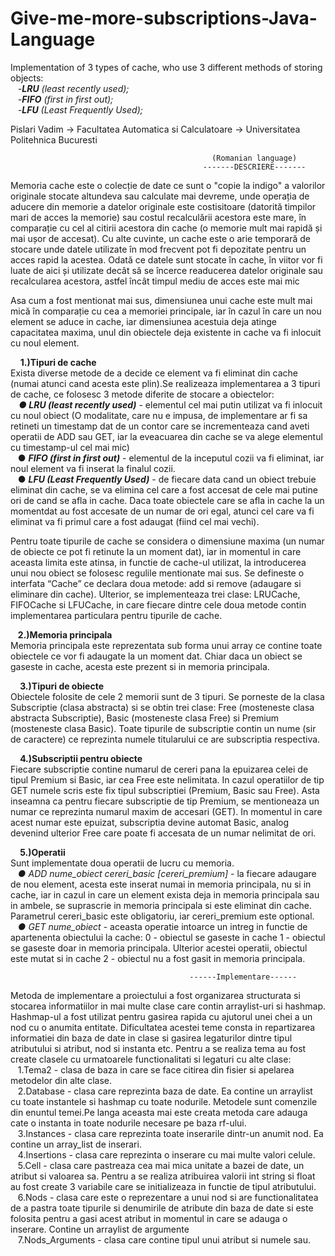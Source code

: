 # Give-me-more-subscriptions-Java-Language

Implementation of 3 types of cache, who use 3 different methods of storing objects:
<i></br>&nbsp;&nbsp;&nbsp;-<b>LRU</b> (least recently used);</i>
<i></br>&nbsp;&nbsp;&nbsp;-<b>FIFO</b> (first in first out);</i>
<i></br>&nbsp;&nbsp;&nbsp;-<b>LFU</b> (Least Frequently Used);</i>

Pislari Vadim -> Facultatea Automatica si Calculatoare -> Universitatea Politehnica Bucuresti

                                                 (Romanian language)
                                               -------DESCRIERE-------
  Memoria cache este o colecție de date ce sunt o "copie la indigo" a valorilor originale stocate altundeva sau calculate mai devreme, 
unde operația de aducere din memorie a datelor originale este costisitoare (datorită timpilor mari de acces la memorie) sau costul 
recalculării acestora este mare, în comparație cu cel al citirii acestora din cache (o memorie mult mai rapidă și mai ușor de accesat). 
Cu alte cuvinte, un cache este o arie temporară de stocare unde datele utilizate în mod frecvent pot fi depozitate pentru un acces 
rapid la acestea. Odată ce datele sunt stocate în cache, în viitor vor fi luate de aici și utilizate decât să se încerce readucerea 
datelor originale sau recalcularea acestora, astfel încât timpul mediu de acces este mai mic

  Asa cum a fost mentionat mai sus, dimensiunea unui cache este mult mai mică în comparație cu cea a memoriei principale, iar în cazul
în care un nou element se aduce in cache, iar dimensiunea acestuia deja atinge capacitatea maxima, unul din obiectele deja existente
in cache va fi inlocuit cu noul element. 
  
&nbsp;&nbsp;&nbsp; <b> 1.)Tipuri de cache</br></b>
Exista diverse metode de a decide ce element va fi eliminat din cache (numai atunci cand acesta este plin).Se realizeaza implementarea a
3 tipuri de cache, ce folosesc 3 metode diferite de stocare a obiectelor: 
</br><i><b>&nbsp;&nbsp;&nbsp; ● LRU (least recently used)</b></i> - elementul cel mai putin utilizat va fi inlocuit cu noul obiect (O modalitate, care nu e impusa, de implementare ar fi sa retineti un timestamp dat de un contor care se incrementeaza cand aveti operatii de ADD sau GET, iar la
eveacuarea din cache se va alege elementul cu timestamp-ul cel mai mic)
</br>&nbsp;&nbsp;&nbsp;● <i> <b>FIFO (first in first out)</b></i> - elementul de la inceputul cozii va fi eliminat, iar noul element va fi inserat la finalul cozii. 
</br>&nbsp;&nbsp;&nbsp;● <i><b>LFU (Least Frequently Used)</b></i> -  de fiecare data cand un obiect trebuie eliminat din cache, se va elimina cel care a fost accesat
de cele mai putine ori de cand se afla in cache. Daca toate obiectele care se afla in cache la un momentdat au fost accesate de
un numar de ori egal, atunci cel care va fi eliminat va fi primul care a fost adaugat (fiind cel mai vechi). 
  
  Pentru toate tipurile de cache se considera o dimensiune maxima (un numar de obiecte ce pot fi retinute la un moment dat), 
iar in momentul in care aceasta limita este atinsa, in functie de cache-ul utilizat, la introducerea unui nou obiect se folosesc 
regulile mentionate mai sus. Se defineste o interfata “Cache” ce declara doua metode: add si remove (adaugare si eliminare din cache).
Ulterior, se implementeaza trei clase: LRUCache, FIFOCache si LFUCache, in care fiecare dintre cele doua metode contin implementarea 
particulara pentru tipurile de cache. 
 
&nbsp;&nbsp;&nbsp;<b>2.)Memoria principala</br></b> 
Memoria principala este reprezentata sub forma unui array ce contine toate obiectele ce vor fi adaugate la un moment dat.
Chiar daca un obiect se gaseste in cache, acesta este prezent si in memoria principala. 
 
&nbsp;&nbsp;&nbsp;<b>  3.)Tipuri de obiecte </br></b>
Obiectele folosite de cele 2 memorii sunt de 3 tipuri. Se porneste de la clasa Subscriptie (clasa abstracta) si se obtin trei clase: 
Free (mosteneste clasa abstracta Subscriptie), Basic (mosteneste clasa Free) si Premium (mosteneste clasa Basic). Toate tipurile de 
subscriptie contin un nume (sir de caractere) ce reprezinta numele titularului ce are subscriptia respectiva. 
 
&nbsp;&nbsp;&nbsp;<b>  4.)Subscriptii pentru obiecte</br></b> 
Fiecare subscriptie contine numarul de cereri pana la epuizarea celei de tipul Premium si Basic, iar cea Free este nelimitata. 
In cazul operatiilor de tip GET numele scris este fix tipul subscriptiei (Premium, Basic sau Free). Asta inseamna ca pentru fiecare 
subscriptie de tip Premium, se mentioneaza un numar ce reprezinta numarul maxim de accesari (GET). In momentul in care acest numar
este epuizat, subscriptia devine automat Basic, analog devenind ulterior Free care poate fi accesata de un numar nelimitat de ori. 

&nbsp;&nbsp;&nbsp;<b>  5.)Operatii  </br></b>
Sunt implementate doua operatii de lucru cu memoria.
</br>&nbsp;&nbsp;&nbsp;<i>● ADD nume_obiect cereri_basic [cereri_premium] </i>- la fiecare adaugare de nou element, acesta este inserat numai in memoria principala,
nu si in cache, iar in cazul in care un element exista deja in memoria principala sau in ambele, se suprascrie in memoria principala si
este eliminat din cache. Parametrul cereri_basic este obligatoriu, iar cereri_premium este optional. 
</br>&nbsp;&nbsp;&nbsp;<i>● GET nume_obiect </i>- aceasta operatie intoarce un intreg in functie de apartenenta obiectului la cache: 0 - obiectul se gaseste in cache 
1 - obiectul se gaseste doar in memoria principala. Ulterior acestei operatii, obiectul este mutat si in cache 2 - obiectul nu a fost
gasit in memoria principala.
 

                                            ------Implementare------
Metoda de implementare a proiectului a fost organizarea structurata  si stocarea informatiilor in mai multe 
clase care contin arraylist-uri si hashmap. Hashmap-ul a fost utilizat pentru gasirea rapida cu ajutorul 
unei chei a un nod cu o anumita entitate. Dificultatea acestei teme consta in repartizarea informatiei
din baza de date in clase si gasirea legaturilor dintre tipul atributului si atribut, nod si instanta etc.
Pentru a se realiza tema au fost create clasele cu urmatoarele functionalitati si legaturi cu alte clase:
</br>&nbsp;&nbsp;&nbsp;1.Tema2 - clasa de baza in care se face citirea din fisier si apelarea metodelor din alte clase.
</br>&nbsp;&nbsp;&nbsp;2.Database - clasa care reprezinta baza de date. Ea contine un arraylist cu toate instantele si hashmap
cu toate nodurile. Metodele sunt comenzile din enuntul temei.Pe langa aceasta mai este creata metoda care
adauga cate o instanta in toate nodurile necesare pe baza rf-ului. 
</br>&nbsp;&nbsp;&nbsp;3.Instances - clasa care reprezinta toate inserarile dintr-un anumit nod. Ea contine un array_list
de inserari.
</br>&nbsp;&nbsp;&nbsp;4.Insertions - clasa care reprezinta o inserare cu mai multe valori celule.
</br>&nbsp;&nbsp;&nbsp;5.Cell - clasa care pastreaza cea mai mica unitate a bazei de date, un atribut si valoarea sa. Pentru a 
se realiza atribuirea valorii int string si float au fost create 3 variabile care se initializeaza in 
functie de tipul atributului.
</br>&nbsp;&nbsp;&nbsp;6.Nods - clasa care este o reprezentare a unui nod si are functionalitatea de a pastra toate tipurile
si denumirile de atribute din baza de date si este folosita pentru a gasi acest atribut in momentul in care
se adauga o inserare. Contine un arraylist de argumente
</br>&nbsp;&nbsp;&nbsp;7.Nods_Arguments - clasa care contine tipul unui atribut si numele sau.
